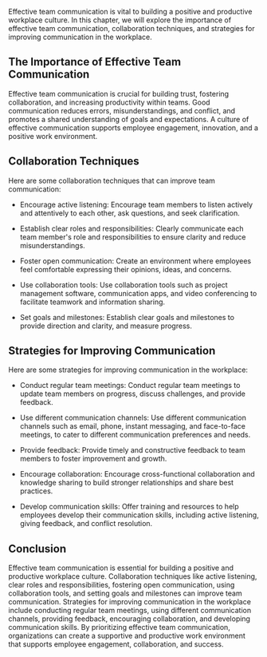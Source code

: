
Effective team communication is vital to building a positive and productive workplace culture. In this chapter, we will explore the importance of effective team communication, collaboration techniques, and strategies for improving communication in the workplace.

The Importance of Effective Team Communication
----------------------------------------------

Effective team communication is crucial for building trust, fostering collaboration, and increasing productivity within teams. Good communication reduces errors, misunderstandings, and conflict, and promotes a shared understanding of goals and expectations. A culture of effective communication supports employee engagement, innovation, and a positive work environment.

Collaboration Techniques
------------------------

Here are some collaboration techniques that can improve team communication:

* Encourage active listening: Encourage team members to listen actively and attentively to each other, ask questions, and seek clarification.

* Establish clear roles and responsibilities: Clearly communicate each team member's role and responsibilities to ensure clarity and reduce misunderstandings.

* Foster open communication: Create an environment where employees feel comfortable expressing their opinions, ideas, and concerns.

* Use collaboration tools: Use collaboration tools such as project management software, communication apps, and video conferencing to facilitate teamwork and information sharing.

* Set goals and milestones: Establish clear goals and milestones to provide direction and clarity, and measure progress.

Strategies for Improving Communication
--------------------------------------

Here are some strategies for improving communication in the workplace:

* Conduct regular team meetings: Conduct regular team meetings to update team members on progress, discuss challenges, and provide feedback.

* Use different communication channels: Use different communication channels such as email, phone, instant messaging, and face-to-face meetings, to cater to different communication preferences and needs.

* Provide feedback: Provide timely and constructive feedback to team members to foster improvement and growth.

* Encourage collaboration: Encourage cross-functional collaboration and knowledge sharing to build stronger relationships and share best practices.

* Develop communication skills: Offer training and resources to help employees develop their communication skills, including active listening, giving feedback, and conflict resolution.

Conclusion
----------

Effective team communication is essential for building a positive and productive workplace culture. Collaboration techniques like active listening, clear roles and responsibilities, fostering open communication, using collaboration tools, and setting goals and milestones can improve team communication. Strategies for improving communication in the workplace include conducting regular team meetings, using different communication channels, providing feedback, encouraging collaboration, and developing communication skills. By prioritizing effective team communication, organizations can create a supportive and productive work environment that supports employee engagement, collaboration, and success.
